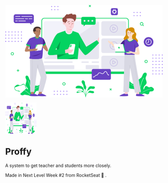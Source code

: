 ![Proffy](/web/src/assets/images/landing.svg)

<img align="center" width="100" height="100" src="/web/src/assets/images/landing.svg">

# Proffy

A system to get teacher and students more closely.

Made in Next Level Week #2 from RocketSeat :rocket: .
